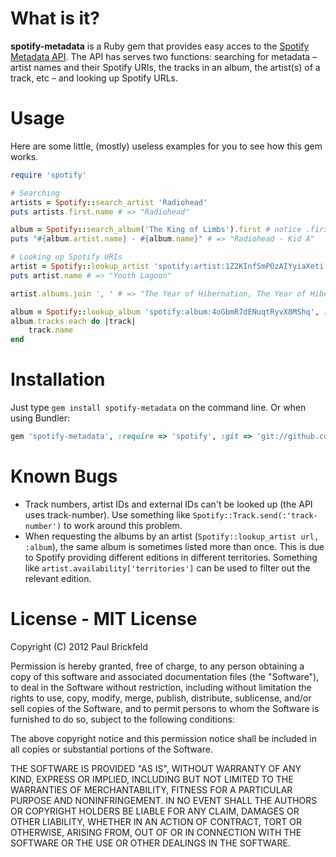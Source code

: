 # What is it?

**spotify-metadata** is a Ruby gem that provides easy acces to the [Spotify Metadata API](http://developer.spotify.com/en/metadata-api/overview/). The API has serves two functions: searching for metadata – artist names and their Spotify URIs, the tracks in an album, the artist(s) of a track, etc – and looking up Spotify URLs.

# Usage

Here are some little, (mostly) useless examples for you to see how this gem works.

```ruby
require 'spotify'

# Searching
artists = Spotify::search_artist 'Radiohead'
puts artists.first.name # => "Radiohead"

album = Spotify::search_album('The King of Limbs').first # notice .first.
puts "#{album.artist.name} - #{album.name}" # => "Radiohead - Kid A"

# Looking up Spotify URIs
artist = Spotify::lookup_artist 'spotify:artist:1Z2KInfSmPOzAIYyiaXeti', :album
puts artist.name # => "Youth Lagoon"

artist.albums.join ', ' # => "The Year of Hibernation, The Year of Hibernation" (See the 'Known Bugs')

album = Spotify::lookup_album 'spotify:album:4oGbmR7dENuqtRyvX8MShq', :track
album.tracks.each do |track|
	track.name
end
```

# Installation

Just type `gem install spotify-metadata` on the command line. Or when using Bundler:

```ruby
gem 'spotify-metadata', :require => 'spotify', :git => 'git://github.com/britishtea/spotify.git'
```

# Known Bugs

- Track numbers, artist IDs and external IDs can't be looked up (the API uses track-number). Use something like `Spotify::Track.send(:'track-number')` to work around this problem.
- When requesting the albums by an artist (`Spotify::lookup_artist url, :album`), the same album is sometimes listed more than once. This is due to Spotify providing different editions in different territories. Something like `artist.availability['territories']` can be used to filter out the relevant edition.

# License - MIT License

Copyright (C) 2012 Paul Brickfeld

Permission is hereby granted, free of charge, to any person obtaining a copy of
this software and associated documentation files (the "Software"), to deal in
the Software without restriction, including without limitation the rights to
use, copy, modify, merge, publish, distribute, sublicense, and/or sell copies
of the Software, and to permit persons to whom the Software is furnished to do
so, subject to the following conditions:

The above copyright notice and this permission notice shall be included in all
copies or substantial portions of the Software.

THE SOFTWARE IS PROVIDED "AS IS", WITHOUT WARRANTY OF ANY KIND, EXPRESS OR
IMPLIED, INCLUDING BUT NOT LIMITED TO THE WARRANTIES OF MERCHANTABILITY,
FITNESS FOR A PARTICULAR PURPOSE AND NONINFRINGEMENT. IN NO EVENT SHALL THE
AUTHORS OR COPYRIGHT HOLDERS BE LIABLE FOR ANY CLAIM, DAMAGES OR OTHER
LIABILITY, WHETHER IN AN ACTION OF CONTRACT, TORT OR OTHERWISE, ARISING FROM,
OUT OF OR IN CONNECTION WITH THE SOFTWARE OR THE USE OR OTHER DEALINGS IN THE
SOFTWARE.